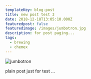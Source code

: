 ```yaml
---
templateKey: blog-post
title: new post test 3
date: 2018-12-18T13:05:10.000Z
featuredpost: false
featuredimage: /images/jumbotron.jpg
description: for post paging...
tags:
  - brewing
  - chemex
---
```


![jumbotron](/images/jumbotron.jpg)

plain post just for test ...

